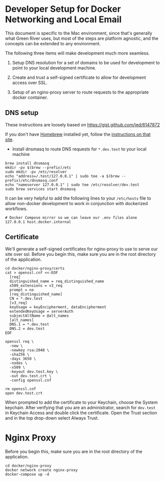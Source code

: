 # Developer Setup for Docker Networking and Local Email

This document is specific to the Mac environment, since that's generally what Green River uses, but most of the steps are platform agnostic, and the concepts can be extended to any environment.

The following three items will make development much more seamless.

1. Setup DNS resolution for a set of domains to be used for development to point to your local development machine.

2. Create and trust a self-signed certificate to allow for development access over SSL.

3. Setup of an nginx-proxy server to route requests to the appropriate docker container.

## DNS setup
These instructions are loosely based on https://gist.github.com/jed/6147872

If you don't have [Homebrew](http://brew.sh/) installed yet, follow the [instructions on that site](http://brew.sh/).

* Install dnsmasq to route DNS requests for `*.dev.test` to your local machine
```
brew install dnsmasq
mkdir -pv $(brew --prefix)/etc
sudo mkdir -pv /etc/resolver
echo "address=/.test/127.0.0.1" | sudo tee -a $(brew --prefix)/etc/dnsmasq.conf
echo "nameserver 127.0.0.1" | sudo tee /etc/resolver/dev.test
sudo brew services start dnsmasq
```

It can be very helpful to add the following lines to your `/etc/hosts` file to allow non-docker development to work in conjunction with dockerized workflows.

```
# Docker Compose mirror so we can leave our .env files alone
127.0.0.1 host.docker.internal
```

## Certificate
We'll generate a self-signed certificates for nginx-proxy to use to serve our site over ssl.  Before you begin this, make sure you are in the root directory of the application.
```
cd docker/nginx-proxy/certs
cat > openssl.cnf <<-EOF
  [req]
  distinguished_name = req_distinguished_name
  x509_extensions = v3_req
  prompt = no
  [req_distinguished_name]
  CN = *.dev.test
  [v3_req]
  keyUsage = keyEncipherment, dataEncipherment
  extendedKeyUsage = serverAuth
  subjectAltName = @alt_names
  [alt_names]
  DNS.1 = *.dev.test
  DNS.2 = dev.test
EOF

openssl req \
  -new \
  -newkey rsa:2048 \
  -sha256 \
  -days 3650 \
  -nodes \
  -x509 \
  -keyout dev.test.key \
  -out dev.test.crt \
  -config openssl.cnf

rm openssl.cnf
open dev.test.crt
```

When prompted to add the certificate to your Keychain, choose the System keychain.  After verifying that you are an administrator, search for `dev.test` in Keychain Access and double click the certificate.  Open the Trust section and in the top drop-down select Always Trust.

# Nginx Proxy

Before you begin this, make sure you are in the root directory of the application.

```
cd docker/nginx-proxy
docker network create nginx-proxy
docker-compose up -d
```